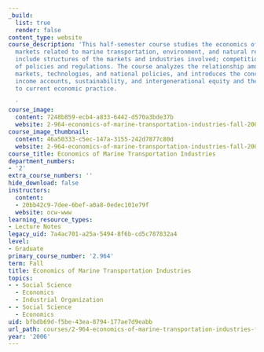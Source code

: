 ```yaml
---
_build:
  list: true
  render: false
content_type: website
course_description: 'This half-semester course studies the economics of the principal
  markets related to marine transportation, environment, and natural resources. Topics
  include structures of the markets and industries involved; competition; impacts
  of policies and regulations. The course analyzes the relationship among industries,
  markets, technologies, and national policies, and introduces the concepts of national
  income accounts, sustainability, and intergenerational equity and their relationship
  to current economic practice.

  '
course_image:
  content: 7248b859-ecb4-a833-6442-d570a3bde37b
  website: 2-964-economics-of-marine-transportation-industries-fall-2006
course_image_thumbnail:
  content: 46a50333-c5ec-147a-3155-242d7877c80d
  website: 2-964-economics-of-marine-transportation-industries-fall-2006
course_title: Economics of Marine Transportation Industries
department_numbers:
- '2'
extra_course_numbers: ''
hide_download: false
instructors:
  content:
  - 20bb42c9-7dee-6bef-a0a8-0edec101e79f
  website: ocw-www
learning_resource_types:
- Lecture Notes
legacy_uid: 7a4ac701-a25a-5494-8f6b-cd5c787832a4
level:
- Graduate
primary_course_number: '2.964'
term: Fall
title: Economics of Marine Transportation Industries
topics:
- - Social Science
  - Economics
  - Industrial Organization
- - Social Science
  - Economics
uid: bfbdb69d-f5be-43ea-8794-177ae7d9eabb
url_path: courses/2-964-economics-of-marine-transportation-industries-fall-2006
year: '2006'
---
```

